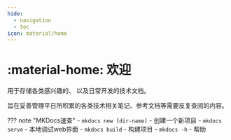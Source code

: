 ```yaml
---
hide:
  - navigation
  - toc
icon: material/home
---
```


# :material-home: 欢迎

用于存储各类感兴趣的、  以及日常开发的技术文档。

旨在妥善管理平日所积累的各类技术相关笔记、参考文档等需要反复查阅的内容。

??? note "MKDocs速查"
    - `mkdocs new [dir-name]` - 创建一个新项目
    - `mkdocs serve` - 本地调试web界面
    - `mkdocs build` - 构建项目
    - `mkdocs -h` - 帮助


<div id="grid-cards-container" class="grid cards" markdown>
    <!-- JavaScript will insert cards here -->
</div>

<script>
document.addEventListener("DOMContentLoaded", function() {
    const container = document.getElementById('grid-cards-container');

    // 假设你有一个API可以返回目录结构
    fetch('/api/get-directory-structure')
        .then(response => response.json())
        .then(data => {
            data.forEach(category => {
                const card = `
- :octicons-dot-16:{ .lg .middle } [__${category.name}__](${category.link})
    ---

    偏向实际开发的分类

    > “${category.name}”：描述...
`;
                container.innerHTML += card;
            });
        })
        .catch(error => console.error('Error fetching directory structure:', error));
});
</script>

<!-- 

<div class="grid cards" markdown>

-   :simple-formspree:{ .lg .middle } [__平台__](平台/index.md)

    ---


    偏向实际开发的分类

    > “平台”：ARM/MCU/x86平台…

-   :simple-opensourcehardware:{ .lg .middle } [__硬件__](硬件/index.md)

    ---

    偏向理论知识、硬件模块参考的分类
    
    > “硬件”：基础理论/电路模块/机械/材料…

-   :simple-gnubash:{ .lg .middle } [__软件__](软件/index.md)

    ---

    偏向软件知识的分类

    > “软件”：数据结构/嵌软/Linux/WEB/AI/语言…
<!-- 
-   :simple-gnubash:{ .lg .middle } [__个人主页__](https://sagi-rastar.github.io/about/)

    ---

    个人主页主要用来存放碎碎念

    > “个人主页”：Blog/图集/关于… -->

